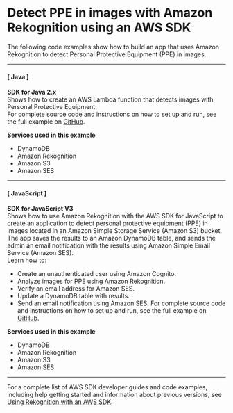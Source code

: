 # Detect PPE in images with Amazon Rekognition using an AWS SDK<a name="example_cross_RekognitionPhotoAnalyzerPPE_section"></a>

The following code examples show how to build an app that uses Amazon Rekognition to detect Personal Protective Equipment \(PPE\) in images\.

------
#### [ Java ]

**SDK for Java 2\.x**  
 Shows how to create an AWS Lambda function that detects images with Personal Protective Equipment\.   
 For complete source code and instructions on how to set up and run, see the full example on [GitHub](https://github.com/awsdocs/aws-doc-sdk-examples/tree/main/javav2/usecases/creating_lambda_ppe)\.   

**Services used in this example**
+ DynamoDB
+ Amazon Rekognition
+ Amazon S3
+ Amazon SES

------
#### [ JavaScript ]

**SDK for JavaScript V3**  
 Shows how to use Amazon Rekognition with the AWS SDK for JavaScript to create an application to detect personal protective equipment \(PPE\) in images located in an Amazon Simple Storage Service \(Amazon S3\) bucket\. The app saves the results to an Amazon DynamoDB table, and sends the admin an email notification with the results using Amazon Simple Email Service \(Amazon SES\)\.   
Learn how to:  
+ Create an unauthenticated user using Amazon Cognito\.
+ Analyze images for PPE using Amazon Rekognition\.
+ Verify an email address for Amazon SES\.
+ Update a DynamoDB table with results\.
+ Send an email notification using Amazon SES\.
For complete source code and instructions on how to set up and run, see the full example on [GitHub](https://github.com/awsdocs/aws-doc-sdk-examples/tree/main/javascriptv3/example_code/cross-services/photo-analyzer-ppe)\.   

**Services used in this example**
+ DynamoDB
+ Amazon Rekognition
+ Amazon S3
+ Amazon SES

------

For a complete list of AWS SDK developer guides and code examples, including help getting started and information about previous versions, see [Using Rekognition with an AWS SDK](sdk-general-information-section.md)\.
